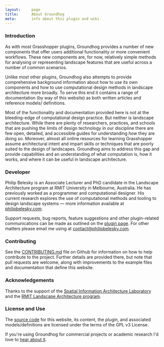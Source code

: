 ```yaml
---
layout:     page
title:      About Groundhog
meta:       info about this plugin and wiki
---
```


### Introduction

As with most Grasshopper plugins, Groundhog provides a number of new components that  offer users additional functionality or more convenient workflows. These new components are, for now, relatively simple methods for analysing or representing landscape features that are useful across a number of common scenarios.

Unlike most other plugins, Groundhog also attempts to provide comprehensive background information about how to use its own components and how to use computational design methods in landscape architecture more broadly. To serve this end it contains a range of documentation (by way of this website) as both written articles and reference models/ definitions.

Most of the functionality and documentation provided here is not at the bleeding-edge of computational design practice. But neither is landscape architecture. While there are plenty of researchers, practices, and schools that are pushing the limits of design technology in our discipline there are few open, detailed, and accessible guides for understanding *how* they are doing so. Moreover, almost all online resources for learning Grasshopper assume architectural intent and impart skills or techniques that are poorly suited to the design of landscapes. Groundhog aims to address this gap and provide capabilities and an understanding of what computation is, how it works, and where it can be useful in landscape architecture.

### Developer

Philip Belesky is an Associate Lecturer and PhD candidate in the Landscape Architecture program at RMIT University in Melbourne, Australia. He has previously worked as a programmer and computational designer. His current research explores the use of computational methods and tooling to design landscape systems — more information available at [philipbelesky.com](http://www.philipbelesky.com).

Support requests, bug reports, feature suggestions and other plugin-related communications can be made as outlined on the [plugin page](http://groundhog.la/plugin/). For other matters please email me using at [contact@philipbelesky.com](mailto:contact@philipbelesky.com).

### Contributing

See the [CONTRIBUTING.md](https://github.com/philipbelesky/groundhog/blob/develop/CONTRIBUTING.md) file on Github for information on how to help contribute to the project. Further details are provided there, but note that pull requests are welcome, along with improvements to the example files and documentation that define this website.

### Acknowledgements

Thanks to the support of the [Spatial Information Architecture Laboratory](http://www.sial.rmit.edu.au/) and the [RMIT Landscape Architecture program](http://www.landscapearchitecture.rmit.edu.au).

### License and Use

The [source code](https://github.com/philipbelesky/groundhog) for this website, its content, the plugin, and associated models/definitions are licensed under the terms of the GPL v3 License.

If you're using Groundhog for commercial projects or academic research I'd love to [hear about it](mailto:groundhog@philipbelesky.com).
